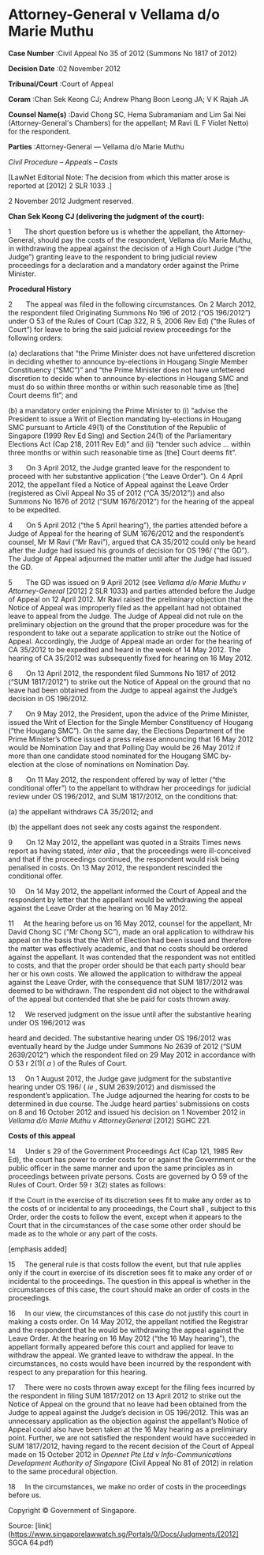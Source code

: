 # Attorney-General v Vellama d/o Marie Muthu 



**Case Number** :Civil Appeal No 35 of 2012 (Summons No 1817 of 2012) 

**Decision Date** :02 November 2012 

**Tribunal/Court** :Court of Appeal 

**Coram** :Chan Sek Keong CJ; Andrew Phang Boon Leong JA; V K Rajah JA 

**Counsel Name(s)** :David Chong SC, Hema Subramaniam and Lim Sai Nei (Attorney-General's Chambers) for the appellant; M Ravi (L F Violet Netto) for the respondent. 

**Parties** :Attorney-General — Vellama d/o Marie Muthu 

_Civil Procedure_ – _Appeals_ – _Costs_ 

[LawNet Editorial Note: The decision from which this matter arose is reported at <span class="citation">[2012] 2 SLR 1033</span> .] 

2 November 2012 Judgment reserved. 

**Chan Sek Keong CJ (delivering the judgment of the court):** 

1       The short question before us is whether the appellant, the Attorney-General, should pay the costs of the respondent, Vellama d/o Marie Muthu, in withdrawing the appeal against the decision of a High Court Judge (“the Judge”) granting leave to the respondent to bring judicial review proceedings for a declaration and a mandatory order against the Prime Minister. 

**Procedural History** 

2       The appeal was filed in the following circumstances. On 2 March 2012, the respondent filed Originating Summons No 196 of 2012 (“OS 196/2012”) under O 53 of the Rules of Court (Cap 322, R 5, 2006 Rev Ed) (“the Rules of Court”) for leave to bring the said judicial review proceedings for the following orders: 

 (a) declarations that “the Prime Minister does not have unfettered discretion in deciding whether to announce by-elections in Hougang Single Member Constituency (“SMC”)” and “the Prime Minister does not have unfettered discretion to decide when to announce by-elections in Hougang SMC and must do so within three months or within such reasonable time as [the] Court deems fit”; and 

 (b) a mandatory order enjoining the Prime Minister to (i) “advise the President to issue a Writ of Election mandating by-elections in Hougang SMC pursuant to Article 49(1) of the Constitution of the Republic of Singapore (1999 Rev Ed Sing) and Section 24(1) of the Parliamentary Elections Act (Cap 218, 2011 Rev Ed)” and (ii) “tender such advice ... within three months or within such reasonable time as [the] Court deems fit”. 

3       On 3 April 2012, the Judge granted leave for the respondent to proceed with her substantive application (“the Leave Order”). On 4 April 2012, the appellant filed a Notice of Appeal against the Leave Order (registered as Civil Appeal No 35 of 2012 (“CA 35/2012”)) and also Summons No 1676 of 2012 (“SUM 1676/2012”) for the hearing of the appeal to be expedited. 


4       On 5 April 2012 (“the 5 April hearing”), the parties attended before a Judge of Appeal for the hearing of SUM 1676/2012 and the respondent’s counsel, Mr M Ravi (“Mr Ravi”), argued that CA 35/2012 could only be heard after the Judge had issued his grounds of decision for OS 196/ (“the GD”). The Judge of Appeal adjourned the matter until after the Judge had issued the GD. 

5       The GD was issued on 9 April 2012 (see _Vellama d/o Marie Muthu v Attorney-General_ <span class="citation">[2012] 2 SLR 1033</span>) and parties attended before the Judge of Appeal on 12 April 2012. Mr Ravi raised the preliminary objection that the Notice of Appeal was improperly filed as the appellant had not obtained leave to appeal from the Judge. The Judge of Appeal did not rule on the preliminary objection on the ground that the proper procedure was for the respondent to take out a separate application to strike out the Notice of Appeal. Accordingly, the Judge of Appeal made an order for the hearing of CA 35/2012 to be expedited and heard in the week of 14 May 2012. The hearing of CA 35/2012 was subsequently fixed for hearing on 16 May 2012. 

6       On 13 April 2012, the respondent filed Summons No 1817 of 2012 (“SUM 1817/2012”) to strike out the Notice of Appeal on the ground that no leave had been obtained from the Judge to appeal against the Judge’s decision in OS 196/2012. 

7       On 9 May 2012, the President, upon the advice of the Prime Minister, issued the Writ of Election for the Single Member Constituency of Hougang (“the Hougang SMC”). On the same day, the Elections Department of the Prime Minister’s Office issued a press release announcing that 16 May 2012 would be Nomination Day and that Polling Day would be 26 May 2012 if more than one candidate stood nominated for the Hougang SMC by-election at the close of nominations on Nomination Day. 

8       On 11 May 2012, the respondent offered by way of letter (“the conditional offer”) to the appellant to withdraw her proceedings for judicial review under OS 196/2012, and SUM 1817/2012, on the conditions that: 

 (a) the appellant withdraws CA 35/2012; and 

 (b) the appellant does not seek any costs against the respondent. 

9       On 12 May 2012, the appellant was quoted in a Straits Times news report as having stated, _inter alia_ , that the proceedings were ill-conceived and that if the proceedings continued, the respondent would risk being penalised in costs. On 13 May 2012, the respondent rescinded the conditional offer. 

10     On 14 May 2012, the appellant informed the Court of Appeal and the respondent by letter that the appellant would be withdrawing the appeal against the Leave Order at the hearing on 16 May 2012. 

11     At the hearing before us on 16 May 2012, counsel for the appellant, Mr David Chong SC (“Mr Chong SC”), made an oral application to withdraw his appeal on the basis that the Writ of Election had been issued and therefore the matter was effectively academic, and that no costs should be ordered against the appellant. It was contended that the respondent was not entitled to costs, and that the proper order should be that each party should bear her or his own costs. We allowed the application to withdraw the appeal against the Leave Order, with the consequence that SUM 1817/2012 was deemed to be withdrawn. The respondent did not object to the withdrawal of the appeal but contended that she be paid for costs thrown away. 

12     We reserved judgment on the issue until after the substantive hearing under OS 196/2012 was 


heard and decided. The substantive hearing under OS 196/2012 was eventually heard by the Judge under Summons No 2639 of 2012 (“SUM 2639/2012”) which the respondent filed on 29 May 2012 in accordance with O 53 r 2(1)( _a_ ) of the Rules of Court. 

13     On 1 August 2012, the Judge gave judgment for the substantive hearing under OS 196/ ( _ie_ , SUM 2639/2012) and dismissed the respondent’s application. The Judge adjourned the hearing for costs to be determined in due course. The Judge heard parties’ submissions on costs on 8 and 16 October 2012 and issued his decision on 1 November 2012 in _Vellama d/o Marie Muthu v AttorneyGeneral_ <span class="citation">[2012] SGHC 221</span>. 

**Costs of this appeal** 

14     Under s 29 of the Government Proceedings Act (Cap 121, 1985 Rev Ed), the court has power to order costs for or against the Government or the public officer in the same manner and upon the same principles as in proceedings between private persons. Costs are governed by O 59 of the Rules of Court. Order 59 r 3(2) states as follows: 

 If the Court in the exercise of its discretion sees fit to make any order as to the costs of or incidental to any proceedings, the Court shall , subject to this Order, order the costs to follow the event, except when it appears to the Court that in the circumstances of the case some other order should be made as to the whole or any part of the costs. 

 [emphasis added] 

15     The general rule is that costs follow the event, but that rule applies only if the court in exercise of its discretion sees fit to make any order of or incidental to the proceedings. The question in this appeal is whether in the circumstances of this case, the court should make an order of costs in the proceedings. 

16     In our view, the circumstances of this case do not justify this court in making a costs order. On 14 May 2012, the appellant notified the Registrar and the respondent that he would be withdrawing the appeal against the Leave Order. At the hearing on 16 May 2012 (“the 16 May hearing”), the appellant formally appeared before this court and applied for leave to withdraw the appeal. We granted leave to withdraw the appeal. In the circumstances, no costs would have been incurred by the respondent with respect to any preparation for this hearing. 

17     There were no costs thrown away except for the filing fees incurred by the respondent in filing SUM 1817/2012 on 13 April 2012 to strike out the Notice of Appeal on the ground that no leave had been obtained from the Judge to appeal against the Judge’s decision in OS 196/2012. This was an unnecessary application as the objection against the appellant’s Notice of Appeal could also have been taken at the 16 May hearing as a preliminary point. Further, we are not satisfied the respondent would have succeeded in SUM 1817/2012, having regard to the recent decision of the Court of Appeal made on 15 October 2012 in _Opennet Pte Ltd v Info-Communications Development Authority of Singapore_ (Civil Appeal No 81 of 2012) in relation to the same procedural objection. 

18     In the circumstances, we make no order of costs in the proceedings before us. 

 Copyright © Government of Singapore. 


Source: [link](https://www.singaporelawwatch.sg/Portals/0/Docs/Judgments/[2012] SGCA 64.pdf)

